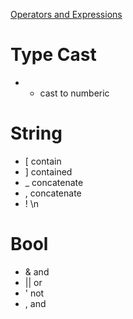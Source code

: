 [Operators and Expressions](https://docs.intersystems.com/latest/csp/docbook/DocBook.UI.Page.cls?KEY=GCOS_operators)

# Type Cast
- + cast to numberic

# String
- [ contain
- ] contained
- _ concatenate
- , concatenate
- ! \n


# Bool
- & and
- || or
- ' not
- , and



